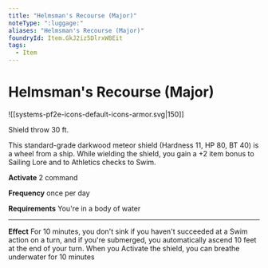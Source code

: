 ```yaml
---
title: "Helmsman's Recourse (Major)"
noteType: ":luggage:"
aliases: "Helmsman's Recourse (Major)"
foundryId: Item.GkJ2iz5DlrxWBEit
tags:
  - Item
---
```


# Helmsman's Recourse (Major)
![[systems-pf2e-icons-default-icons-armor.svg|150]]

Shield throw 30 ft.

This standard-grade darkwood meteor shield (Hardness 11, HP 80, BT 40) is a wheel from a ship. While wielding the shield, you gain a +2 item bonus to Sailing Lore and to Athletics checks to Swim.

**Activate** 2 command

**Frequency** once per day

**Requirements** You're in a body of water

* * *

**Effect** For 10 minutes, you don't sink if you haven't succeeded at a Swim action on a turn, and if you're submerged, you automatically ascend 10 feet at the end of your turn. When you Activate the shield, you can breathe underwater for 10 minutes
